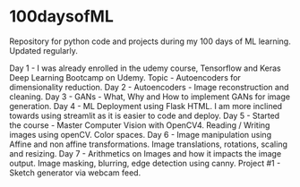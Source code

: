 # 100daysofML

Repository for python code and projects during my 100 days of ML learning. Updated regularly.

Day 1 - I was already enrolled in the udemy course, Tensorflow and Keras Deep Learning Bootcamp on Udemy.
        Topic - Autoencoders for dimensionality reduction.
Day 2 - Autoencoders - Image reconstruction and cleaning.
Day 3 - GANs - What, Why and How to implement GANs for image generation.
Day 4 - ML Deployment using Flask HTML. I am more inclined towards using streamlit as it is easier to code and deploy.
Day 5 - Started the course - Master Computer Vision with OpenCV4.
        Reading / Writing images using openCV.
        Color spaces.
Day 6 - Image manipulation using Affine and non affine transformations.
        Image translations, rotations, scaling and resizing.
Day 7 - Arithmetics on Images and how it impacts the image output.
        Image masking, blurring, edge detection using canny.
        Project #1 - Sketch generator via webcam feed.
      
 
